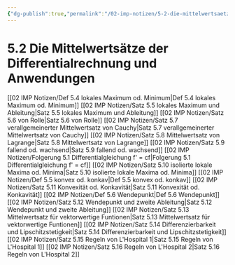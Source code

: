 ```yaml
---
{"dg-publish":true,"permalink":"/02-imp-notizen/5-2-die-mittelwertsaetze-der-differentialrechnung-und-anwendungen/"}
---
```


# 5.2 Die Mittelwertsätze der Differentialrechnung und Anwendungen
[[02 IMP Notizen/Def 5.4 lokales Maximum od. Minimum|Def 5.4 lokales Maximum od. Minimum]]
[[02 IMP Notizen/Satz 5.5 lokales Maximum und Ableitung|Satz 5.5 lokales Maximum und Ableitung]]
[[02 IMP Notizen/Satz 5.6 von Rolle|Satz 5.6 von Rolle]]
[[02 IMP Notizen/Satz 5.7 verallgemeinerter Mittelwertsatz von Cauchy|Satz 5.7 verallgemeinerter Mittelwertsatz von Cauchy]]
[[02 IMP Notizen/Satz 5.8 Mittelwertsatz von Lagrange|Satz 5.8 Mittelwertsatz von Lagrange]]
[[02 IMP Notizen/Satz 5.9 fallend od. wachsend|Satz 5.9 fallend od. wachsend]]
[[02 IMP Notizen/Folgerung 5.1 Differentialgleichung f' = cf|Folgerung 5.1 Differentialgleichung f' = cf]]
[[02 IMP Notizen/Satz 5.10 isolierte lokale Maxima od. Minima|Satz 5.10 isolierte lokale Maxima od. Minima]]
[[02 IMP Notizen/Def 5.5 konvex od. konkav|Def 5.5 konvex od. konkav]]
[[02 IMP Notizen/Satz 5.11 Konvexität od. Konkavität|Satz 5.11 Konvexität od. Konkavität]]
[[02 IMP Notizen/Def 5.6 Wendepunkt|Def 5.6 Wendepunkt]]
[[02 IMP Notizen/Satz 5.12 Wendepunkt und zweite Ableitung|Satz 5.12 Wendepunkt und zweite Ableitung]]
[[02 IMP Notizen/Satz 5.13 Mittelwertsatz für vektorwertige Funtionen|Satz 5.13 Mittelwertsatz für vektorwertige Funtionen]]
[[02 IMP Notizen/Satz 5.14 Differenzierbarkeit und Lipschitzstetigkeit|Satz 5.14 Differenzierbarkeit und Lipschitzstetigkeit]]
[[02 IMP Notizen/Satz 5.15 Regeln von L'Hospital 1|Satz 5.15 Regeln von L'Hospital 1]]
[[02 IMP Notizen/Satz 5.16 Regeln von L'Hospital 2|Satz 5.16 Regeln von L'Hospital 2]]



